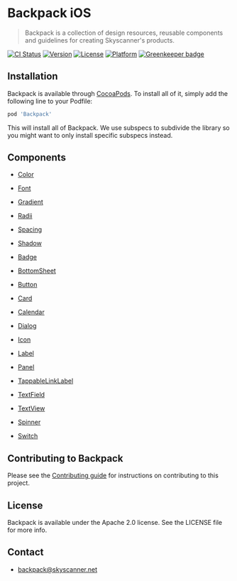# Backpack iOS

> Backpack is a collection of design resources, reusable components and guidelines for creating Skyscanner's products.

[![CI Status](http://img.shields.io/travis/Skyscanner/backpack-ios.svg?style=flat)](https://travis-ci.org/Skyscanner/backpack-ios)
[![Version](https://img.shields.io/cocoapods/v/Backpack.svg?style=flat)](http://cocoapods.org/pods/Backpack)
[![License](https://img.shields.io/cocoapods/l/Backpack.svg?style=flat)](http://cocoapods.org/pods/Backpack)
[![Platform](https://img.shields.io/cocoapods/p/Backpack.svg?style=flat)](http://cocoapods.org/pods/Backpack)
[![Greenkeeper badge](https://badges.greenkeeper.io/Skyscanner/backpack-ios.svg)](https://greenkeeper.io/)

## Installation

Backpack is available through [CocoaPods](http://cocoapods.org). To install
all of it, simply add the following line to your Podfile:

```ruby
pod 'Backpack'
```

This will install all of Backpack. We use subspecs to subdivide the library so you might want to only install specific subspecs instead.

## Components

* [Color](Backpack/Color/README.md)
* [Font](Backpack/Font/README.md)
* [Gradient](Backpack/Gradient/README.md)
* [Radii](Backpack/Radii/README.md)
* [Spacing](Backpack/Spacing/README.md)
* [Shadow](Backpack/Shadow/README.md)

* [Badge](Backpack/Badge/README.md)
* [BottomSheet](Backpack/BottomSheet/README.md)
* [Button](Backpack/Button/README.md)
* [Card](Backpack/Card/README.md)
* [Calendar](Backpack/Calendar/README.md)
* [Dialog](Backpack/Dialog/README.md)
* [Icon](Backpack/Icon/README.md)
* [Label](Backpack/Label/README.md)
* [Panel](Backpack/Panel/README.md)
* [TappableLinkLabel](Backpack/TappableLinkLabel/README.md)
* [TextField](Backpack/TextField/README.md)
* [TextView](Backpack/TextView/README.md)
* [Spinner](Backpack/Spinner/README.md)
* [Switch](Backpack/Switch/README.md)

## Contributing to Backpack

Please see the [Contributing guide][0] for instructions on contributing to this project.

## License

Backpack is available under the Apache 2.0 license. See the LICENSE file for more info.

[0]: CONTRIBUTING.md

## Contact
- backpack@skyscanner.net
